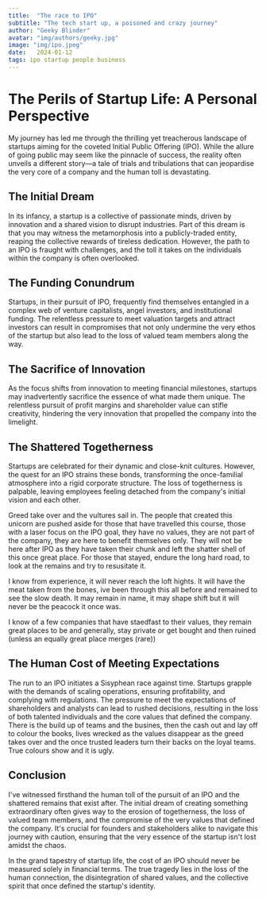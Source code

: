 ```yaml
---
title:  "The race to IPO"
subtitle: "The tech start up, a poisoned and crazy journey"
author: "Geeky Blinder"
avatar: "img/authors/geeky.jpg"
image: "img/ipo.jpeg"
date:   2024-01-12
tags: ipo startup people business
---
```



# The Perils of Startup Life: A Personal Perspective

My journey has led me through the thrilling yet treacherous landscape of startups aiming for the coveted Initial Public Offering (IPO). While the allure of going public may seem like the pinnacle of success, the reality often unveils a different story—a tale of trials and tribulations that can jeopardise the very core of a company and the human toll is devastating.

## The Initial Dream

In its infancy, a startup is a collective of passionate minds, driven by innovation and a shared vision to disrupt industries. Part of this dream is that you may witness the metamorphosis into a publicly-traded entity, reaping the collective rewards of tireless dedication. However, the path to an IPO is fraught with challenges, and the toll it takes on the individuals within the company is often overlooked.

## The Funding Conundrum

Startups, in their pursuit of IPO, frequently find themselves entangled in a complex web of venture capitalists, angel investors, and institutional funding. The relentless pressure to meet valuation targets and attract investors can result in compromises that not only undermine the very ethos of the startup but also lead to the loss of valued team members along the way.

## The Sacrifice of Innovation

As the focus shifts from innovation to meeting financial milestones, startups may inadvertently sacrifice the essence of what made them unique. The relentless pursuit of profit margins and shareholder value can stifle creativity, hindering the very innovation that propelled the company into the limelight.

## The Shattered Togetherness

Startups are celebrated for their dynamic and close-knit cultures. However, the quest for an IPO strains these bonds, transforming the once-familial atmosphere into a rigid corporate structure. The loss of togetherness is palpable, leaving employees feeling detached from the company's initial vision and each other.

Greed take over and the vultures sail in. The people that created this unicorn are pushed aside for those that have travelled this course, those with a laser focus on the IPO goal, they have no values, they are not part of the company, they are here to benefit themselves only. They will not be here after IPO as they have taken their chunk and left the shatter shell of this once great place. For those that stayed, endure the long hard road, to look at the remains and try to resusitate it.

I know from experience, it will never reach the loft hights. It will have the meat taken from the bones, ive been through this all before and remained to see the slow death. It may remain in name, it may shape shift but it will never be the peacock it once was.

I know of a few companies that have staedfast to their values, they remain great places to be and generally, stay private or get bought and then ruined (unless an equally great place merges (rare))

## The Human Cost of Meeting Expectations

The run to an IPO initiates a Sisyphean race against time. Startups grapple with the demands of scaling operations, ensuring profitability, and complying with regulations. The pressure to meet the expectations of shareholders and analysts can lead to rushed decisions, resulting in the loss of both talented individuals and the core values that defined the company.
There is the build up of teams and the busines, then the cash out and lay off to colour the books, lives wrecked as the values disappear as the greed takes over and the once trusted leaders turn their backs on the loyal teams. True colours show and it is ugly.

## Conclusion

I've witnessed firsthand the human toll of the pursuit of an IPO and the shattered remains that exist after. The initial dream of creating something extraordinary often gives way to the erosion of togetherness, the loss of valued team members, and the compromise of the very values that defined the company.
It's crucial for founders and stakeholders alike to navigate this journey with caution, ensuring that the very essence of the startup isn't lost amidst the chaos.

In the grand tapestry of startup life, the cost of an IPO should never be measured solely in financial terms. The true tragedy lies in the loss of the human connection, the disintegration of shared values, and the collective spirit that once defined the startup's identity.
